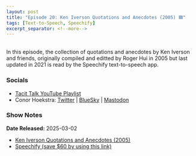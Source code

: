 ```yaml
---
layout: post
title: "Episode 20: Ken Iverson Quotations and Anecdotes (2005) 🟦"
tags: [Text-to-Speech, Speechify]
excerpt_separator: <!--more-->
---
```


<div id="buzzsprout-player-16721733"></div><script src="https://www.buzzsprout.com/2363521/episodes/16721733-episode-20-ken-iverson-quotations-and-anecdotes-2005.js?container_id=buzzsprout-player-16721733&player=small" type="text/javascript" charset="utf-8"></script>

<br>In this episode, the collection of quotations and anecdotes by Ken Iverson and friends, originally compiled and editted by Roger Hui in 2005 but last updated in 2021 is read by the Speechify text-to-speech app.

<!--more-->

### Socials

* [Tacit Talk YouTube Playlist](https://www.youtube.com/playlist?list=PLVFrD1dmDdvenJhYti3HomLRkC4_Y9AXA)
* Conor Hoekstra: [Twitter](https://twitter.com/code_report) \| [BlueSky](https://bsky.app/profile/codereport.bsky.social) \| [Mastodon](https://mastodon.social/@code_report)

### Show Notes

**Date Released:** 2025-03-02 <br>

* [Ken Iverson Quotations and Anecdotes (2005)](https://www.jsoftware.com/papers/KEIQA.htm)
* [Speechify (save $60 by using this link)](https://share.speechify.com/mzBQRif)
